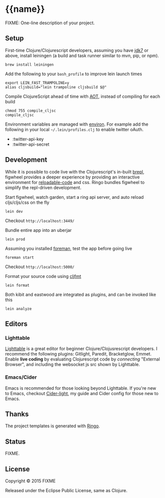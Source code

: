 {{name}}
========

FIXME: One-line description of your project.

## Setup

First-time Clojure/Clojurescript developers, assuming you have [jdk7](http://www.oracle.com/technetwork/java/javase/downloads/jdk8-downloads-2133151.html) or above, install leiningen (a build and task runner similar to mvn, pip, or npm).
 
    brew install leiningen

Add the following to your `bash_profile` to improve lein launch times

    export LEIN_FAST_TRAMPOLINE=y
    alias cljsbuild="lein trampoline cljsbuild $@"

Compile ClojureScript ahead of time with [AOT](http://swannodette.github.io/2014/12/22/waitin/), instead of compiling for each build

	chmod 755 compile_cljsc
	compile_cljsc

Environment variables are managed with [environ](https://github.com/weavejester/environ). For example add the
following in your local `~/.lein/profiles.clj` to enable twitter oAuth.

- :twitter-api-key
- :twitter-api-secret

## Development

While it is possible to code live with the Clojurescript's in-built [brepl](https://github.com/clojure/clojurescript/wiki/The-REPL-and-Evaluation-Environments#browser-as-evaluation-environment), figwheel provides a deeper experience by providing an
interactive environment for [reloadable-code](https://github.com/bhauman/lein-figwheel#writing-reloadable-code) and css.
Ringo bundles figwheel to simplify the repl-driven development.

Start figwheel, watch garden, start a ring api server, and auto reload cljs/cljs/css on the fly

	lein dev

Checkout `http://localhost:3449/`
	
Bundle entire app into an uberjar

	lein prod

Assuming you installed [foreman](https://github.com/ddollar/foreman), test the app before going live

	foreman start
	
Checkout `http://localhost:5000/`

Format your source code using [cljfmt](https://github.com/weavejester/cljfmt)

	lein format

Both kibit and eastwood are integrated as plugins, and can be invoked like this

	lein analyze

## Editors

### Lighttable

[Lighttable](http://www.lighttable.com) is a great editor for beginner Clojure/Clojusrescript developers.
I recommend the following plugins: Gitlight, Paredit, Bracketglow, Emmet. Enable **live coding** by evaluating
Clojurescript code by _connecting_ "External Browser", and including the websocket js src shown by Lighttable.

### Emacs/Cider

Emacs is recommended for those looking beyond Lighttable. If you're new to Emacs, checkout
[Cider-light](https://github.com/priyatam/cider-light), my guide and Cider config for those new to Emacs. 

## Thanks

The project templates is generated with [Ringo](https://github.com/priyatam/ringo).

## Status

FIXME.

## License

Copyright © 2015 FIXME

Released under the Eclipse Public License, same as Clojure.

